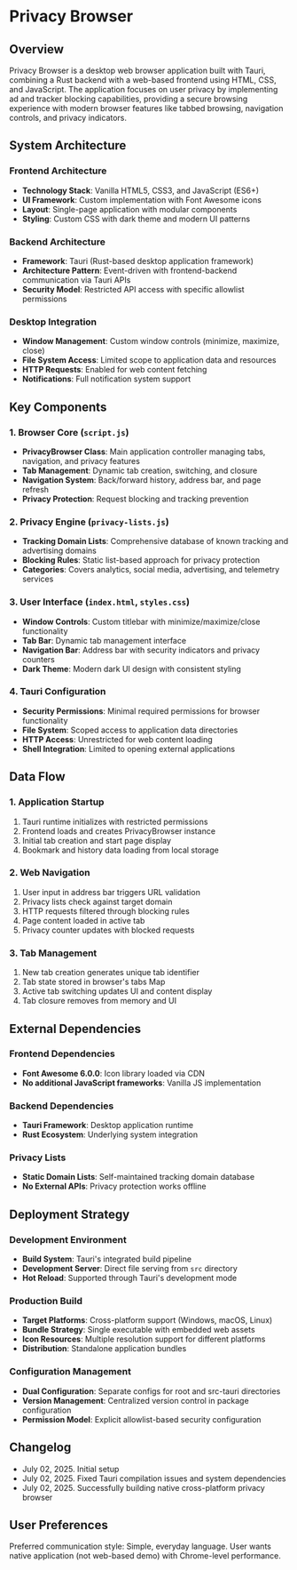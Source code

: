 # Privacy Browser

## Overview

Privacy Browser is a desktop web browser application built with Tauri, combining a Rust backend with a web-based frontend using HTML, CSS, and JavaScript. The application focuses on user privacy by implementing ad and tracker blocking capabilities, providing a secure browsing experience with modern browser features like tabbed browsing, navigation controls, and privacy indicators.

## System Architecture

### Frontend Architecture
- **Technology Stack**: Vanilla HTML5, CSS3, and JavaScript (ES6+)
- **UI Framework**: Custom implementation with Font Awesome icons
- **Layout**: Single-page application with modular components
- **Styling**: Custom CSS with dark theme and modern UI patterns

### Backend Architecture
- **Framework**: Tauri (Rust-based desktop application framework)
- **Architecture Pattern**: Event-driven with frontend-backend communication via Tauri APIs
- **Security Model**: Restricted API access with specific allowlist permissions

### Desktop Integration
- **Window Management**: Custom window controls (minimize, maximize, close)
- **File System Access**: Limited scope to application data and resources
- **HTTP Requests**: Enabled for web content fetching
- **Notifications**: Full notification system support

## Key Components

### 1. Browser Core (`script.js`)
- **PrivacyBrowser Class**: Main application controller managing tabs, navigation, and privacy features
- **Tab Management**: Dynamic tab creation, switching, and closure
- **Navigation System**: Back/forward history, address bar, and page refresh
- **Privacy Protection**: Request blocking and tracking prevention

### 2. Privacy Engine (`privacy-lists.js`)
- **Tracking Domain Lists**: Comprehensive database of known tracking and advertising domains
- **Blocking Rules**: Static list-based approach for privacy protection
- **Categories**: Covers analytics, social media, advertising, and telemetry services

### 3. User Interface (`index.html`, `styles.css`)
- **Window Controls**: Custom titlebar with minimize/maximize/close functionality
- **Tab Bar**: Dynamic tab management interface
- **Navigation Bar**: Address bar with security indicators and privacy counters
- **Dark Theme**: Modern dark UI design with consistent styling

### 4. Tauri Configuration
- **Security Permissions**: Minimal required permissions for browser functionality
- **File System**: Scoped access to application data directories
- **HTTP Access**: Unrestricted for web content loading
- **Shell Integration**: Limited to opening external applications

## Data Flow

### 1. Application Startup
1. Tauri runtime initializes with restricted permissions
2. Frontend loads and creates PrivacyBrowser instance
3. Initial tab creation and start page display
4. Bookmark and history data loading from local storage

### 2. Web Navigation
1. User input in address bar triggers URL validation
2. Privacy lists check against target domain
3. HTTP requests filtered through blocking rules
4. Page content loaded in active tab
5. Privacy counter updates with blocked requests

### 3. Tab Management
1. New tab creation generates unique tab identifier
2. Tab state stored in browser's tabs Map
3. Active tab switching updates UI and content display
4. Tab closure removes from memory and UI

## External Dependencies

### Frontend Dependencies
- **Font Awesome 6.0.0**: Icon library loaded via CDN
- **No additional JavaScript frameworks**: Vanilla JS implementation

### Backend Dependencies
- **Tauri Framework**: Desktop application runtime
- **Rust Ecosystem**: Underlying system integration

### Privacy Lists
- **Static Domain Lists**: Self-maintained tracking domain database
- **No External APIs**: Privacy protection works offline

## Deployment Strategy

### Development Environment
- **Build System**: Tauri's integrated build pipeline
- **Development Server**: Direct file serving from `src` directory
- **Hot Reload**: Supported through Tauri's development mode

### Production Build
- **Target Platforms**: Cross-platform support (Windows, macOS, Linux)
- **Bundle Strategy**: Single executable with embedded web assets
- **Icon Resources**: Multiple resolution support for different platforms
- **Distribution**: Standalone application bundles

### Configuration Management
- **Dual Configuration**: Separate configs for root and src-tauri directories
- **Version Management**: Centralized version control in package configuration
- **Permission Model**: Explicit allowlist-based security configuration

## Changelog
- July 02, 2025. Initial setup
- July 02, 2025. Fixed Tauri compilation issues and system dependencies
- July 02, 2025. Successfully building native cross-platform privacy browser

## User Preferences

Preferred communication style: Simple, everyday language.
User wants native application (not web-based demo) with Chrome-level performance.